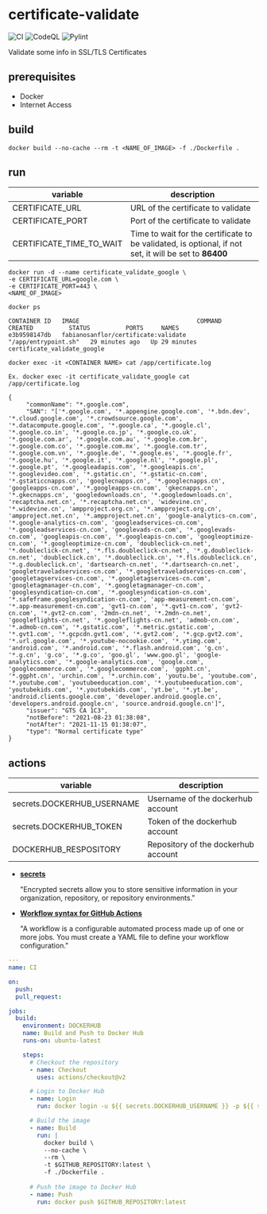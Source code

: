 # **certificate-validate**

![CI](https://img.shields.io/github/workflow/status/fabianoflorentino/certificate-validate/CI?label=CI) ![CodeQL](https://img.shields.io/github/workflow/status/fabianoflorentino/certificate-validate/CodeQL?label=CodeQL) ![Pylint](https://img.shields.io/github/workflow/status/fabianoflorentino/certificate-validate/Pylint?label=Pylint)

Validate some info in SSL/TLS Certificates

## **prerequisites**

* Docker
* Internet Access

## **build**

```shell
docker build --no-cache --rm -t <NAME_OF_IMAGE> -f ./Dockerfile .
```

## **run**

| **variable** | **description** |
| ------------- | --------------- |
| CERTIFICATE_URL | URL of the certificate to validate |
| CERTIFICATE_PORT | Port of the certificate to validate |
| CERTIFICATE_TIME_TO_WAIT | Time to wait for the certificate to be validated, is optional, if not set, it will be set to **86400** |

```shell
docker run -d --name certificate_validate_google \
-e CERTIFICATE_URL=google.com \
-e CERTIFICATE_PORT=443 \
<NAME_OF_IMAGE>
```

```shell
docker ps

CONTAINER ID   IMAGE                                 COMMAND                CREATED          STATUS          PORTS     NAMES
e3b9598147db   fabianosanflor/certificate:validate   "/app/entrypoint.sh"   29 minutes ago   Up 29 minutes             certificate_validate_google
```

```shell
docker exec -it <CONTAINER NAME> cat /app/certificate.log

Ex. docker exec -it certificate_validate_google cat /app/certificate.log

{
     "commonName": "*.google.com",
     "SAN": "['*.google.com', '*.appengine.google.com', '*.bdn.dev', '*.cloud.google.com', '*.crowdsource.google.com', '*.datacompute.google.com', '*.google.ca', '*.google.cl', '*.google.co.in', '*.google.co.jp', '*.google.co.uk', '*.google.com.ar', '*.google.com.au', '*.google.com.br', '*.google.com.co', '*.google.com.mx', '*.google.com.tr', '*.google.com.vn', '*.google.de', '*.google.es', '*.google.fr', '*.google.hu', '*.google.it', '*.google.nl', '*.google.pl', '*.google.pt', '*.googleadapis.com', '*.googleapis.cn', '*.googlevideo.com', '*.gstatic.cn', '*.gstatic-cn.com', '*.gstaticcnapps.cn', 'googlecnapps.cn', '*.googlecnapps.cn', 'googleapps-cn.com', '*.googleapps-cn.com', 'gkecnapps.cn', '*.gkecnapps.cn', 'googledownloads.cn', '*.googledownloads.cn', 'recaptcha.net.cn', '*.recaptcha.net.cn', 'widevine.cn', '*.widevine.cn', 'ampproject.org.cn', '*.ampproject.org.cn', 'ampproject.net.cn', '*.ampproject.net.cn', 'google-analytics-cn.com', '*.google-analytics-cn.com', 'googleadservices-cn.com', '*.googleadservices-cn.com', 'googlevads-cn.com', '*.googlevads-cn.com', 'googleapis-cn.com', '*.googleapis-cn.com', 'googleoptimize-cn.com', '*.googleoptimize-cn.com', 'doubleclick-cn.net', '*.doubleclick-cn.net', '*.fls.doubleclick-cn.net', '*.g.doubleclick-cn.net', 'doubleclick.cn', '*.doubleclick.cn', '*.fls.doubleclick.cn', '*.g.doubleclick.cn', 'dartsearch-cn.net', '*.dartsearch-cn.net', 'googletraveladservices-cn.com', '*.googletraveladservices-cn.com', 'googletagservices-cn.com', '*.googletagservices-cn.com', 'googletagmanager-cn.com', '*.googletagmanager-cn.com', 'googlesyndication-cn.com', '*.googlesyndication-cn.com', '*.safeframe.googlesyndication-cn.com', 'app-measurement-cn.com', '*.app-measurement-cn.com', 'gvt1-cn.com', '*.gvt1-cn.com', 'gvt2-cn.com', '*.gvt2-cn.com', '2mdn-cn.net', '*.2mdn-cn.net', 'googleflights-cn.net', '*.googleflights-cn.net', 'admob-cn.com', '*.admob-cn.com', '*.gstatic.com', '*.metric.gstatic.com', '*.gvt1.com', '*.gcpcdn.gvt1.com', '*.gvt2.com', '*.gcp.gvt2.com', '*.url.google.com', '*.youtube-nocookie.com', '*.ytimg.com', 'android.com', '*.android.com', '*.flash.android.com', 'g.cn', '*.g.cn', 'g.co', '*.g.co', 'goo.gl', 'www.goo.gl', 'google-analytics.com', '*.google-analytics.com', 'google.com', 'googlecommerce.com', '*.googlecommerce.com', 'ggpht.cn', '*.ggpht.cn', 'urchin.com', '*.urchin.com', 'youtu.be', 'youtube.com', '*.youtube.com', 'youtubeeducation.com', '*.youtubeeducation.com', 'youtubekids.com', '*.youtubekids.com', 'yt.be', '*.yt.be', 'android.clients.google.com', 'developer.android.google.cn', 'developers.android.google.cn', 'source.android.google.cn']",
     "issuer": "GTS CA 1C3",
     "notBefore": "2021-08-23 01:38:08",
     "notAfter": "2021-11-15 01:38:07",
     "type": "Normal certificate type"
}
```

## **actions**

| **variable** | **description** |
| ------------- | --------------- |
| secrets.DOCKERHUB_USERNAME | Username of the dockerhub account |
| secrets.DOCKERHUB_TOKEN | Token of the dockerhub account |
| DOCKERHUB_RESPOSITORY | Repository of the dockerhub account |

* [**secrets**](https://docs.github.com/en/actions/reference/encrypted-secrets)

    "Encrypted secrets allow you to store sensitive information in your organization, repository, or repository environments."

* [**Workflow syntax for GitHub Actions**](https://docs.github.com/en/actions/reference/workflow-syntax-for-github-actions)

    "A workflow is a configurable automated process made up of one or more jobs. You must create a YAML file to define your workflow configuration."

```yaml
---
name: CI

on:
  push:
  pull_request:

jobs:  
  build:
    environment: DOCKERHUB
    name: Build and Push to Docker Hub
    runs-on: ubuntu-latest

    steps:
      # Checkout the repository
      - name: Checkout
        uses: actions/checkout@v2

      # Login to Docker Hub
      - name: Login
        run: docker login -u ${{ secrets.DOCKERHUB_USERNAME }} -p ${{ secrets.DOCKERHUB_TOKEN }}

      # Build the image
      - name: Build
        run: |
          docker build \
          --no-cache \
          --rm \
          -t $GITHUB_REPOSITORY:latest \
          -f ./Dockerfile .
      
      # Push the image to Docker Hub
      - name: Push
        run: docker push $GITHUB_REPOSITORY:latest
```
